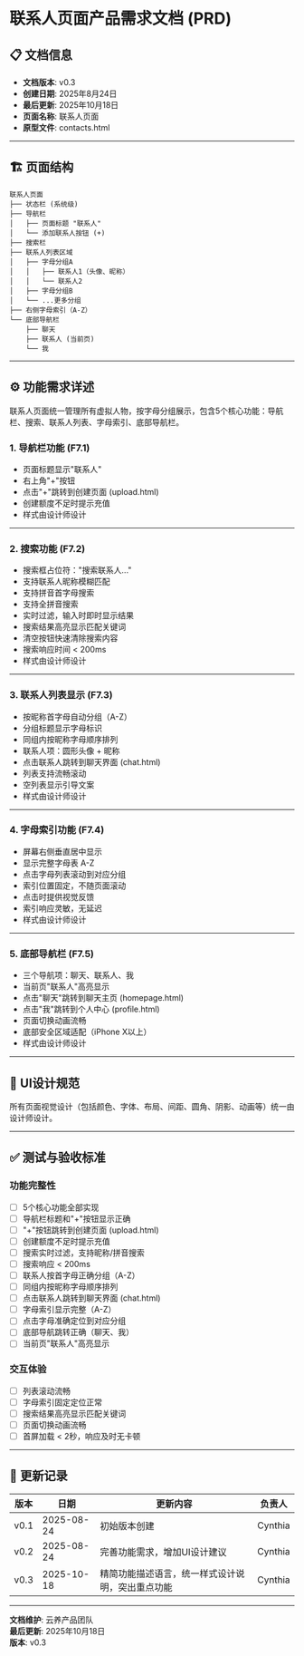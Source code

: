 # 联系人页面产品需求文档 (PRD)

## 📋 文档信息
- **文档版本**: v0.3
- **创建日期**: 2025年8月24日
- **最后更新**: 2025年10月18日
- **页面名称**: 联系人页面
- **原型文件**: contacts.html

---

## 🏗️ 页面结构

```
联系人页面
├── 状态栏 (系统级)
├── 导航栏
│   ├── 页面标题 "联系人"
│   └── 添加联系人按钮 (+)
├── 搜索栏
├── 联系人列表区域
│   ├── 字母分组A
│   │   ├── 联系人1（头像、昵称）
│   │   └── 联系人2
│   ├── 字母分组B
│   └── ...更多分组
├── 右侧字母索引（A-Z）
└── 底部导航栏
    ├── 聊天
    ├── 联系人 (当前页)
    └── 我
```

---

## ⚙️ 功能需求详述

联系人页面统一管理所有虚拟人物，按字母分组展示，包含5个核心功能：导航栏、搜索、联系人列表、字母索引、底部导航栏。

### 1. 导航栏功能 (F7.1)
- 页面标题显示"联系人"
- 右上角"+"按钮
- 点击"+"跳转到创建页面 (upload.html)
- 创建额度不足时提示充值
- 样式由设计师设计

---

### 2. 搜索功能 (F7.2)
- 搜索框占位符："搜索联系人..."
- 支持联系人昵称模糊匹配
- 支持拼音首字母搜索
- 支持全拼音搜索
- 实时过滤，输入时即时显示结果
- 搜索结果高亮显示匹配关键词
- 清空按钮快速清除搜索内容
- 搜索响应时间 < 200ms
- 样式由设计师设计

---

### 3. 联系人列表显示 (F7.3)
- 按昵称首字母自动分组（A-Z）
- 分组标题显示字母标识
- 同组内按昵称字母顺序排列
- 联系人项：圆形头像 + 昵称
- 点击联系人跳转到聊天界面 (chat.html)
- 列表支持流畅滚动
- 空列表显示引导文案
- 样式由设计师设计

---

### 4. 字母索引功能 (F7.4)
- 屏幕右侧垂直居中显示
- 显示完整字母表 A-Z
- 点击字母列表滚动到对应分组
- 索引位置固定，不随页面滚动
- 点击时提供视觉反馈
- 索引响应灵敏，无延迟
- 样式由设计师设计

---

### 5. 底部导航栏 (F7.5)
- 三个导航项：聊天、联系人、我
- 当前页"联系人"高亮显示
- 点击"聊天"跳转到聊天主页 (homepage.html)
- 点击"我"跳转到个人中心 (profile.html)
- 页面切换动画流畅
- 底部安全区域适配（iPhone X以上）
- 样式由设计师设计

---

## 🎨 UI设计规范

所有页面视觉设计（包括颜色、字体、布局、间距、圆角、阴影、动画等）统一由设计师设计。

---

## ✅ 测试与验收标准

### 功能完整性
- [ ] 5个核心功能全部实现
- [ ] 导航栏标题和"+"按钮显示正确
- [ ] "+"按钮跳转到创建页面 (upload.html)
- [ ] 创建额度不足时提示充值
- [ ] 搜索实时过滤，支持昵称/拼音搜索
- [ ] 搜索响应 < 200ms
- [ ] 联系人按首字母正确分组（A-Z）
- [ ] 同组内按昵称字母顺序排列
- [ ] 点击联系人跳转到聊天界面 (chat.html)
- [ ] 字母索引显示完整（A-Z）
- [ ] 点击字母准确定位到对应分组
- [ ] 底部导航跳转正确（聊天、我）
- [ ] 当前页"联系人"高亮显示

### 交互体验
- [ ] 列表滚动流畅
- [ ] 字母索引固定定位正常
- [ ] 搜索结果高亮显示匹配关键词
- [ ] 页面切换动画流畅
- [ ] 首屏加载 < 2秒，响应及时无卡顿

---

## 📝 更新记录

| 版本 | 日期 | 更新内容 | 负责人 |
|------|------|----------|--------|
| v0.1 | 2025-08-24 | 初始版本创建 | Cynthia |
| v0.2 | 2025-08-24 | 完善功能需求，增加UI设计建议 | Cynthia |
| v0.3 | 2025-10-18 | 精简功能描述语言，统一样式设计说明，突出重点功能 | Cynthia |

---

**文档维护**: 云养产品团队  
**最后更新**: 2025年10月18日  
**版本**: v0.3

